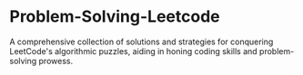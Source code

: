 # Problem-Solving-Leetcode
 A comprehensive collection of solutions and strategies for conquering LeetCode's algorithmic puzzles, aiding in honing coding skills and problem-solving prowess.
